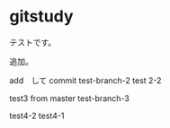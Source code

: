 # gitstudy
テストです。

追加。


add　して commit
test-branch-2
test 2-2

test3 from master
test-branch-3

test4-2
test4-1
